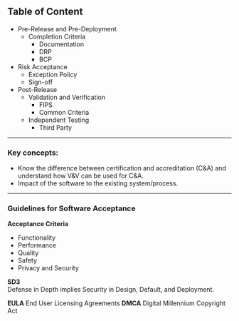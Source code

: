 ## Table of Content

- Pre-Release and Pre-Deployment
	- Completion Criteria
		- Documentation
		- DRP
		- BCP
- Risk Acceptance
	- Exception Policy
	- Sign-off
- Post-Release
	- Validation and Verification
		- FIPS
		- Common Criteria
	- Independent Testing
		- Third Party

---

### Key concepts:
-   Know the difference between certification and accreditation (C&A) and understand how V&V can be used for C&A.
- Impact of the software to the existing system/process.

---
### Guidelines for Software Acceptance

**Acceptance Criteria**  
- Functionality
- Performance
- Quality
- Safety
- Privacy and Security

**SD3**  
Defense in Depth implies Security in Design, Default, and Deployment.

**EULA** End User Licensing Agreements
**DMCA** Digital Millennium Copyright Act

<!--stackedit_data:
eyJoaXN0b3J5IjpbLTc0NzA1MzYzNCwtNzMyNDcyNjE4LC0xNz
YyMTYwMTk5LDIwNzM0MjkzNDMsNjc1ODEyOTUsMTQwODk0ODIx
OF19
-->